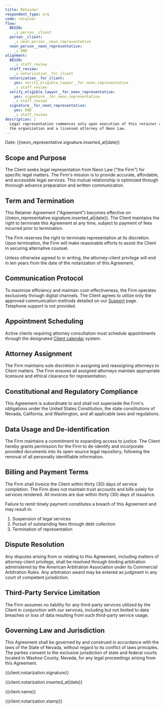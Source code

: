 ```yaml
---
title: Retainer
respondent_type: org
code: retainer
flow:
  BEGIN:
    _: person__client
  person__client:
    _: neon_person__neon_representative
  neon_person__neon_representative:
    _: END
alignment:
  BEGIN:
    _: staff_review
  staff_review:
    _: notarization__for_client
  notarization__for_client:
    yes: verify_eligible_lawyer__for_neon_representative
    _: staff_review
  verify_eligible_lawyer__for_neon_representative:
    yes: signature__for_neon_representative
    _: staff_review
  signature__for_neon_representative:
    yes: END
    _: staff_review
description: |
  Legal representation commences only upon execution of this retainer agreement by both an authorized representative of
  the organization and a licensed attorney of Neon Law.
---
```


Date: {{neon_representative.signature.inserted_at|date}}

## Scope and Purpose

The Client seeks legal representation from Neon Law ("the Firm") for specific legal matters. The Firm's mission is to
provide accurate, affordable, and accessible legal services. This mutual relationship is optimized through thorough
advance preparation and written communication.

## Term and Termination

This Retainer Agreement ("Agreement") becomes effective on {{neon_representative.signature.inserted_at|date}}. The
Client maintains the right to terminate this Agreement at any time, subject to payment of fees incurred prior to
termination.

The Firm reserves the right to terminate representation at its discretion. Upon termination, the Firm will make
reasonable efforts to assist the Client in securing alternative counsel.

Unless otherwise agreed to in writing, the attorney-client privilege will end in ten years from the date of the
notarization of this Agreement.

## Communication Protocol

To maximize efficiency and maintain cost-effectiveness, the Firm operates exclusively through digital channels. The
Client agrees to utilize only the approved communication methods detailed on our [Support](/support) page. Telephone
support is not provided.

## Appointment Scheduling

Active clients requiring attorney consultation must schedule appointments through the designated [Client calendar][1]
system.

## Attorney Assignment

The Firm maintains sole discretion in assigning and reassigning attorneys to Client matters. The Firm ensures all
assigned attorneys maintain appropriate licensure and ethical clearance for representation.

## Constitutional and Regulatory Compliance

This Agreement is subordinate to and shall not supersede the Firm's obligations under the United States Constitution,
the state constitutions of Nevada, California, and Washington, and all applicable laws and regulations.

## Data Usage and De-identification

The Firm maintains a commitment to expanding access to justice. The Client hereby grants permission for the Firm to
de-identify and incorporate provided documents into its open-source legal repository, following the removal of all
personally identifiable information.

## Billing and Payment Terms

The Firm shall invoice the Client within thirty (30) days of service completion. The Firm does not maintain trust
accounts and bills solely for services rendered. All invoices are due within thirty (30) days of issuance.

Failure to remit timely payment constitutes a breach of this Agreement and may result in:

1. Suspension of legal services
2. Pursuit of outstanding fees through debt collection
3. Termination of representation

## Dispute Resolution

Any disputes arising from or relating to this Agreement, including matters of attorney-client privilege, shall be
resolved through binding arbitration administered by the American Arbitration Association under its Commercial
Arbitration Rules. Any arbitration award may be entered as judgment in any court of competent jurisdiction.

## Third-Party Service Limitation

The Firm assumes no liability for any third-party services utilized by the Client in conjunction with our services,
including but not limited to data breaches or loss of data resulting from such third-party service usage.

## Governing Law and Jurisdiction

This Agreement shall be governed by and construed in accordance with the laws of the State of Nevada, without regard to
its conflict of laws principles. The parties consent to the exclusive jurisdiction of state and federal courts located
in Washoe County, Nevada, for any legal proceedings arising from this Agreement.

{{client.notarization.signature}}

{{client.notarization.inserted_at|date}}

{{client.name}}

{{client.notarization.stamp}}

[1]: https://cal.com/team/neon-law/consultation
